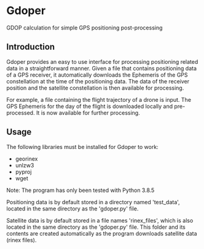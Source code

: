 # Gdoper
GDOP calculation for simple GPS positioning post-processing

## Introduction
Gdoper provides an easy to use interface for processing positioning related data in a straightforward manner. Given a file that contains positioning data of a GPS receiver, it automatically downloads the Ephemeris of the GPS constellation at the time of the positioning data. The data of the receiver position and the satellite constellation is then available for processing. 

For example, a file containing the flight trajectory of a drone is input. The GPS Ephemeris for the day of the flight is downloaded locally and pre-processed. It is now available for further processing.

## Usage
The following libraries must be installed for Gdoper to work:
- georinex
- unlzw3
- pyproj
- wget

Note:
The program has only been tested with Python 3.8.5

Positioning data is by default stored in a directory named 'test_data', located in the same directory as the 'gdoper.py' file.

Satellite data is by default stored in a file names 'rinex_files', which is also located in the same directory as the 'gdoper.py' file. This folder and its contents are created automatically as the program downloads satellite data (rinex files).

